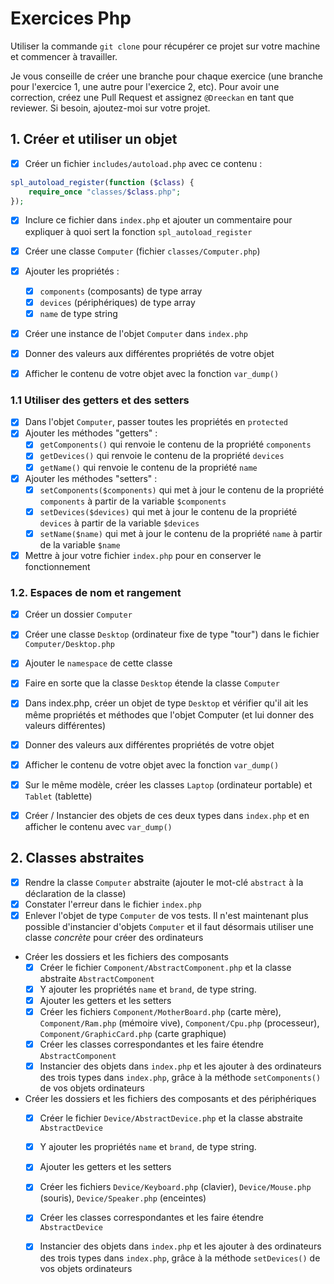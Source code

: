 # Exercices Php

Utiliser la commande `git clone` pour récupérer ce projet sur votre machine et commencer à travailler.

Je vous conseille de créer une branche pour chaque exercice (une branche pour l'exercice 1, une autre pour l'exercice 2, etc). Pour avoir une correction, créez une Pull Request et assignez `@Dreeckan` en tant que reviewer. Si besoin, ajoutez-moi sur votre projet.

## 1. Créer et utiliser un objet

- [X] Créer un fichier `includes/autoload.php` avec ce contenu :
```php
spl_autoload_register(function ($class) {
    require_once "classes/$class.php";
});
```
- [X] Inclure ce fichier dans `index.php` et ajouter un commentaire pour expliquer à quoi sert la fonction `spl_autoload_register`
  
- [X] Créer une classe `Computer` (fichier `classes/Computer.php`)
- [X] Ajouter les propriétés :
  - [X] `components` (composants) de type array
  - [X] `devices` (périphériques) de type array
  - [X] `name` de type string
- [X] Créer une instance de l'objet `Computer` dans `index.php`
- [X] Donner des valeurs aux différentes propriétés de votre objet
- [X] Afficher le contenu de votre objet avec la fonction `var_dump()`

### 1.1 Utiliser des getters et des setters

- [X] Dans l'objet `Computer`, passer toutes les propriétés en `protected`
- [X] Ajouter les méthodes "getters" :
  - [X] `getComponents()` qui renvoie le contenu de la propriété `components`
  - [X] `getDevices()` qui renvoie le contenu de la propriété `devices`
  - [X] `getName()` qui renvoie le contenu de la propriété `name`
- [X] Ajouter les méthodes "setters" :
  - [X] `setComponents($components)` qui met à jour le contenu de la propriété `components` à partir de la variable `$components`
  - [X] `setDevices($devices)` qui met à jour le contenu de la propriété `devices` à partir de la variable `$devices`
  - [X] `setName($name)` qui met à jour le contenu de la propriété `name` à partir de la variable `$name`
- [X] Mettre à jour votre fichier `index.php` pour en conserver le fonctionnement

### 1.2. Espaces de nom et rangement

- [X] Créer un dossier `Computer`
- [X] Créer une classe `Desktop` (ordinateur fixe de type "tour") dans le fichier `Computer/Desktop.php`
- [X] Ajouter le `namespace` de cette classe
- [X] Faire en sorte que la classe `Desktop` étende la classe `Computer`
- [X] Dans index.php, créer un objet de type `Desktop` et vérifier qu'il ait les même propriétés et méthodes que l'objet Computer (et lui donner des valeurs différentes)
- [X] Donner des valeurs aux différentes propriétés de votre objet
- [X] Afficher le contenu de votre objet avec la fonction `var_dump()`
  
- [X] Sur le même modèle, créer les classes `Laptop` (ordinateur portable) et `Tablet` (tablette)
- [X] Créer / Instancier des objets de ces deux types dans `index.php` et en afficher le contenu avec `var_dump()`

## 2. Classes abstraites

- [X] Rendre la classe `Computer` abstraite (ajouter le mot-clé `abstract` à la déclaration de la classe)
- [X] Constater l'erreur dans le fichier `index.php`
- [X] Enlever l'objet de type `Computer` de vos tests. Il n'est maintenant plus possible d'instancier d'objets `Computer` et il faut désormais utiliser une classe *concrète* pour créer des ordinateurs

- Créer les dossiers et les fichiers des composants
  - [X] Créer le fichier `Component/AbstractComponent.php` et la classe abstraite `AbstractComponent`
  - [X] Y ajouter les propriétés `name` et `brand`, de type string.
  - [X] Ajouter les getters et les setters
  - [X] Créer les fichiers `Component/MotherBoard.php` (carte mère), `Component/Ram.php` (mémoire vive), `Component/Cpu.php` (processeur), `Component/GraphicCard.php` (carte graphique)
  - [X] Créer les classes correspondantes et les faire étendre `AbstractComponent`
  - [X] Instancier des objets dans `index.php` et les ajouter à des ordinateurs des trois types dans `index.php`, grâce à la méthode `setComponents()` de vos objets ordinateurs

- Créer les dossiers et les fichiers des composants et des périphériques
  - [X] Créer le fichier `Device/AbstractDevice.php` et la classe abstraite `AbstractDevice`
  - [X] Y ajouter les propriétés `name` et `brand`, de type string.
  - [X] Ajouter les getters et les setters
  - [X] Créer les fichiers `Device/Keyboard.php` (clavier), `Device/Mouse.php` (souris), `Device/Speaker.php` (enceintes)
  - [X] Créer les classes correspondantes et les faire étendre `AbstractDevice`
  - [X] Instancier des objets dans `index.php` et les ajouter à des ordinateurs des trois types dans `index.php`, grâce à la méthode `setDevices()` de vos objets ordinateurs

